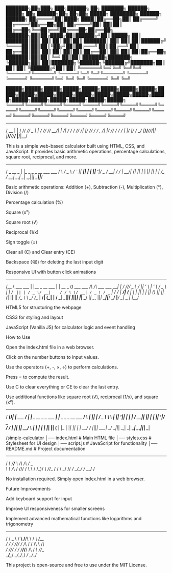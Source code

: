 ███████╗██╗███╗   ███╗██████╗ ██╗     ███████╗     ██████╗ █████╗ ██╗      ██████╗██╗   ██╗██╗      █████╗ ████████╗ ██████╗ ██████╗ 
██╔════╝██║████╗ ████║██╔══██╗██║     ██╔════╝    ██╔════╝██╔══██╗██║     ██╔════╝██║   ██║██║     ██╔══██╗╚══██╔══╝██╔═══██╗██╔══██╗
███████╗██║██╔████╔██║██████╔╝██║     █████╗      ██║     ███████║██║     ██║     ██║   ██║██║     ███████║   ██║   ██║   ██║██████╔╝
╚════██║██║██║╚██╔╝██║██╔═══╝ ██║     ██╔══╝      ██║     ██╔══██║██║     ██║     ██║   ██║██║     ██╔══██║   ██║   ██║   ██║██╔══██╗
███████║██║██║ ╚═╝ ██║██║     ███████╗███████╗    ╚██████╗██║  ██║███████╗╚██████╗╚██████╔╝███████╗██║  ██║   ██║   ╚██████╔╝██║  ██║
╚══════╝╚═╝╚═╝     ╚═╝╚═╝     ╚══════╝╚══════╝     ╚═════╝╚═╝  ╚═╝╚══════╝ ╚═════╝ ╚═════╝ ╚══════╝╚═╝  ╚═╝   ╚═╝    ╚═════╝ ╚═╝  ╚═╝
                                                                                                                                     
                                                                                                                              
                                                                                                                              
█████╗█████╗█████╗█████╗█████╗█████╗█████╗█████╗█████╗█████╗█████╗█████╗█████╗█████╗█████╗█████╗█████╗█████╗█████╗█████╗█████╗█████╗█████╗
╚════╝╚════╝╚════╝╚════╝╚════╝╚════╝╚════╝╚════╝╚════╝╚════╝╚════╝╚════╝╚════╝╚════╝╚════╝╚════╝╚════╝╚════╝╚════╝╚════╝╚════╝╚════╝╚════╝
                                                                                                                              
  ____  _   __ ____ ___  _   __ ____ ____ _      __
 / __ \| | / // __// _ \| | / //  _// __/| | /| / /
/ /_/ /| |/ // _/ / , _/| |/ /_/ / / _/  | |/ |/ / 
\____/ |___//___//_/|_| |___//___//___/  |__/|__/  
                                                   
This is a simple web-based calculator built using HTML, CSS, and JavaScript. It provides basic arithmetic operations, percentage calculations, square root, reciprocal, and more.

   ___             _                            
  / __\___   __ _ | |_  _   _  _ __  ___  ___ 
 / _\ / _ \ / _` || __|| | | || '__|/ _ \/ __|
/ /  |  __/| (_| || |_ | |_| || |  |  __/\__ \
\/    \___| \__,_| \__| \__,_||_|   \___||___/
                                              


Basic arithmetic operations: Addition (+), Subtraction (-), Multiplication (*), Division (/)

Percentage calculation (%)

Square (x²)

Square root (√)

Reciprocal (1/x)

Sign toggle (±)

Clear all (C) and Clear entry (CE)

Backspace (⌫) for deleting the last input digit

Responsive UI with button click animations


 _____             _                    _         _                                       _ 
/__   \ ___   ___ | |__   _ __    ___  | |  __ _ (_)  ___  ___      /\ /\  ___   ___   __| |
  / /\// _ \ / __|| '_ \ | '_ \  / _ \ | | / _` || | / _ \/ __|    / / \ \/ __| / _ \ / _` |
 / /  |  __/| (__ | | | || | | || (_) || || (_| || ||  __/\__ \    \ \_/ /\__ \|  __/| (_| |
 \/    \___| \___||_| |_||_| |_| \___/ |_| \__, ||_| \___||___/     \___/ |___/ \___| \__,_|
                                           |___/                                            

HTML5 for structuring the webpage

CSS3 for styling and layout

JavaScript (Vanilla JS) for calculator logic and event handling

How to Use

Open the index.html file in a web browser.

Click on the number buttons to input values.

Use the operators (+, -, ×, ÷) to perform calculations.

Press = to compute the result.

Use C to clear everything or CE to clear the last entry.

Use additional functions like square root (√), reciprocal (1/x), and square (x²).

   ___  _  _             __  _                       _                     
  / __\(_)| |  ___      / _\| |_  _ __  _   _   ___ | |_  _   _  _ __  ___ 
 / _\  | || | / _ \     \ \ | __|| '__|| | | | / __|| __|| | | || '__|/ _ \
/ /    | || ||  __/     _\ \| |_ | |   | |_| || (__ | |_ | |_| || |  |  __/
\/     |_||_| \___|     \__/ \__||_|    \__,_| \___| \__| \__,_||_|   \___|
                                                                           

/simple-calculator
│── index.html       # Main HTML file
│── styles.css       # Stylesheet for UI design
│── script.js        # JavaScript for functionality
│── README.md        # Project documentation


 __    __  _____           ___ 
/ _\  /__\/__   \ /\ /\   / _ \
\ \  /_\    / /\// / \ \ / /_)/
_\ \//__   / /   \ \_/ // ___/ 
\__/\__/   \/     \___/ \/     
                               

No installation required. Simply open index.html in a web browser.

Future Improvements

Add keyboard support for input

Improve UI responsiveness for smaller screens

Implement advanced mathematical functions like logarithms and trigonometry


   __   _____   ___   __    __  __    __ 
  / /   \_   \ / __\ /__\/\ \ \/ _\  /__\
 / /     / /\// /   /_\ /  \/ /\ \  /_\  
/ /___/\/ /_ / /___//__/ /\  / _\ \//__  
\____/\____/ \____/\__/\_\ \/  \__/\__/  
                                         


This project is open-source and free to use under the MIT License.

